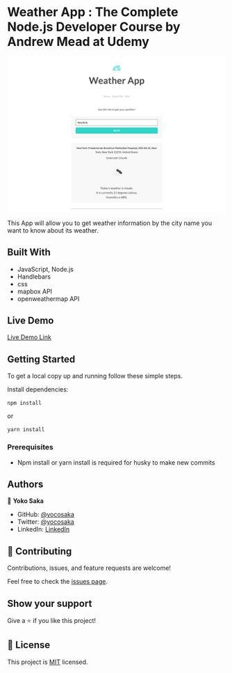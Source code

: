 # Weather App : The Complete Node.js Developer Course by Andrew Mead at Udemy

![screenshot](./app_screenshot.png)

This App will allow you to get weather information by the city name you want to know about its weather.

## Built With

- JavaScript, Node.js
- Handlebars
- css
- mapbox API
- openweathermap API

## Live Demo

[Live Demo Link](https://yokosaka-weather-app.herokuapp.com/)


## Getting Started

To get a local copy up and running follow these simple steps.

Install dependencies:

```
npm install
```

or 

```
yarn install
```

### Prerequisites

- Npm install or yarn install is required for husky to make new commits


## Authors

👤 **Yoko Saka**

- GitHub: [@yocosaka](https://github.com/yocosaka)
- Twitter: [@yocosaka](https://twitter.com/yocosaka)
- LinkedIn: [LinkedIn](https://www.linkedin.com/in/yokosaka)

## 🤝 Contributing

Contributions, issues, and feature requests are welcome!

Feel free to check the [issues page](../../issues).

## Show your support

Give a ⭐️ if you like this project!

## 📝 License

This project is [MIT](lic.url) licensed.
